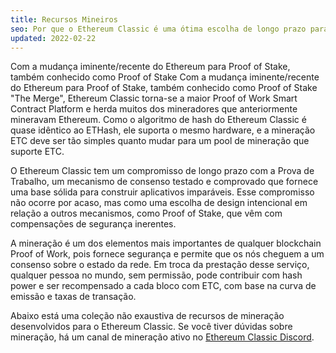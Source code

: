 ```yaml
---
title: Recursos Mineiros
seo: Por que o Ethereum Classic é uma ótima escolha de longo prazo para mineração de criptomoedas e uma coleção de recursos que cobrem hardware, software e pools de mineração.
updated: 2022-02-22
---
```


Com a mudança iminente/recente do Ethereum para Proof of Stake, também conhecido como Proof of Stake Com a mudança iminente/recente do Ethereum para Proof of Stake, também conhecido como Proof of Stake "The Merge", Ethereum Classic torna-se a maior Proof of Work Smart Contract Platform e herda muitos dos mineradores que anteriormente mineravam Ethereum. Como o algoritmo de hash do Ethereum Classic é quase idêntico ao ETHash, ele suporta o mesmo hardware, e a mineração ETC deve ser tão simples quanto mudar para um pool de mineração que suporte ETC.

O Ethereum Classic tem um compromisso [](/why-classic/proof-of-work) de longo prazo com a Prova de Trabalho, um mecanismo de consenso testado e comprovado que fornece uma base sólida para construir aplicativos imparáveis. Esse compromisso não ocorre por acaso, mas como uma escolha de design intencional em relação a outros mecanismos, como Proof of Stake, que vêm com compensações de segurança inerentes.

A mineração é um dos elementos mais importantes de qualquer blockchain Proof of Work, pois fornece segurança e permite que os nós cheguem a um consenso sobre o estado da rede. Em troca da prestação desse serviço, qualquer pessoa no mundo, sem permissão, pode contribuir com hash power e ser recompensado a cada bloco com ETC, com base na curva de emissão e taxas de transação.

Abaixo está uma coleção não exaustiva de recursos de mineração desenvolvidos para o Ethereum Classic. Se você tiver dúvidas sobre mineração, há um canal de mineração ativo no [Ethereum Classic Discord](/community/channels).
